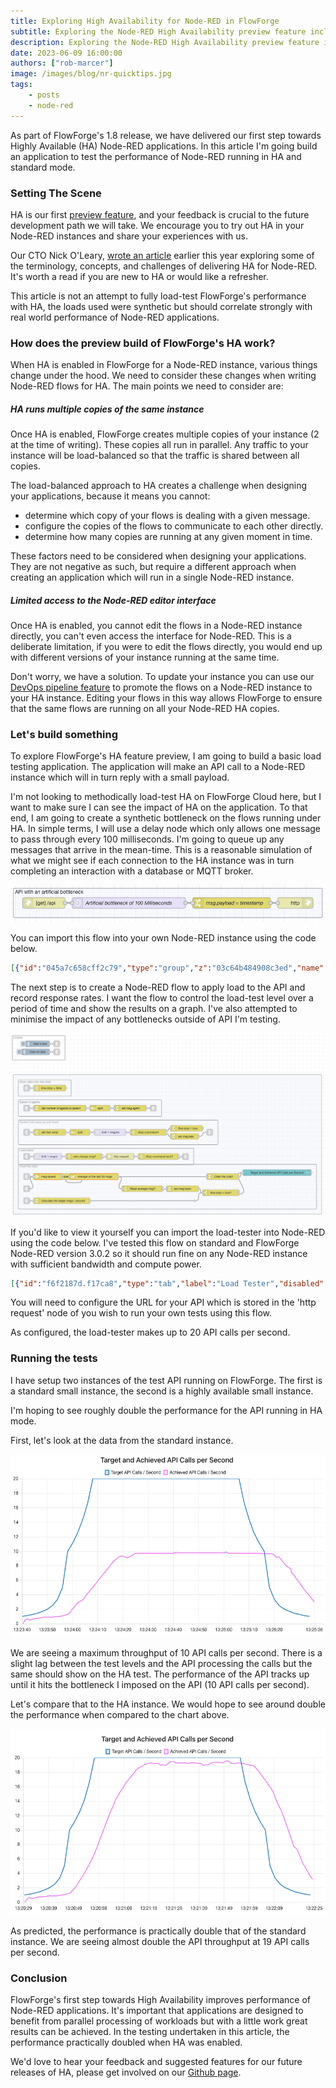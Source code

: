 ```yaml
---
title: Exploring High Availability for Node-RED in FlowForge
subtitle: Exploring the Node-RED High Availability preview feature included in FlowForge 1.8.
description: Exploring the Node-RED High Availability preview feature included in FlowForge 1.8.
date: 2023-06-09 16:00:00
authors: ["rob-marcer"]
image: /images/blog/nr-quicktips.jpg
tags:
    - posts 
    - node-red
---
```


As part of FlowForge's 1.8 release, we have delivered our first step towards Highly Available (HA) Node-RED applications. In this article I'm going build an application to test the performance of Node-RED running in HA and standard mode.
<!--more-->

### Setting The Scene

HA is our first [preview feature](https://flowforge.com/handbook/product/versioning/#preview-features), and your feedback is crucial to the future development path we will take. We encourage you to try out HA in your Node-RED instances and share your experiences with us.

Our CTO Nick O'Leary, [wrote an article](/blog/2023/05/bringing-high-availability-to-node-red/) earlier this year exploring some of the terminology, concepts, and challenges of delivering HA for Node-RED. It's worth a read if you are new to HA or would like a refresher.

This article is not an attempt to fully load-test FlowForge's performance with HA, the loads used were synthetic but should correlate strongly with real world performance of Node-RED applications.

### How does the preview build of FlowForge's HA work?

When HA is enabled in FlowForge for a Node-RED instance, various things change under the hood. We need to consider these changes when writing Node-RED flows for HA. The main points we need to consider are:

##### HA runs multiple copies of the same instance

Once HA is enabled, FlowForge creates multiple copies of your instance (2 at the time of writing). These copies all run in parallel. Any traffic to your instance will be load-balanced so that the traffic is shared between all copies.

The load-balanced approach to HA creates a challenge when designing your applications, because it means you cannot:

* determine which copy of your flows is dealing with a given message.
* configure the copies of the flows to communicate to each other directly.
* determine how many copies are running at any given moment in time.

These factors need to be considered when designing your applications. They are not negative as such, but require a different approach when creating an application which will run in a single Node-RED instance.

##### Limited access to the Node-RED editor interface

Once HA is enabled, you cannot edit the flows in a Node-RED instance directly, you can't even access the interface for Node-RED. This is a deliberate limitation, if you were to edit the flows directly, you would end up with different versions of your instance running at the same time.

Don't worry, we have a solution. To update your instance you can use our [DevOps pipeline feature](https://flowforge.com/docs/user/devops-pipelines/#devops-pipelines) to promote the flows on a Node-RED instance to your HA instance. Editing your flows in this way allows FlowForge to ensure that the same flows are running on all your Node-RED HA copies.

### Let's build something

To explore FlowForge's HA feature preview, I am going to build a basic load testing application. The application will make an API call to a Node-RED instance which will in turn reply with a small payload. 

I'm not looking to methodically load-test HA on FlowForge Cloud here, but I want to make sure I can see the impact of HA on the application. To that end, I am going to create a synthetic bottleneck on the flows running under HA. In simple terms, I will use a delay node which only allows one message to pass through every 100 milliseconds. I'm going to queue up any messages that arrive in the mean-time. This is a reasonable simulation of what we might see if each connection to the HA instance was in turn completing an interaction with a database or MQTT broker.

 ![API which returns a timestamp and will only reply 10 times a second](./images/api-flow.png "API which returns a timestamp and will only reply 10 times a second")

 You can import this flow into your own Node-RED instance using the code below.

 ```json
[{"id":"045a7c658cff2c79","type":"group","z":"03c64b484908c3ed","name":"API with an artificial bottleneck","style":{"label":true},"nodes":["441caf15dca25bf5","3cb096f08952b5b0","31a50f37100b831c","3e9f592a0e907077"],"x":34,"y":39,"w":872,"h":82},{"id":"441caf15dca25bf5","type":"http in","z":"03c64b484908c3ed","g":"045a7c658cff2c79","name":"","url":"/api","method":"get","upload":false,"swaggerDoc":"","x":120,"y":80,"wires":[["31a50f37100b831c"]]},{"id":"3cb096f08952b5b0","type":"http response","z":"03c64b484908c3ed","g":"045a7c658cff2c79","name":"","statusCode":"","headers":{},"x":830,"y":80,"wires":[]},{"id":"31a50f37100b831c","type":"delay","z":"03c64b484908c3ed","g":"045a7c658cff2c79","name":"Artificial bottleneck of 100 Milliseconds","pauseType":"delay","timeout":"100","timeoutUnits":"milliseconds","rate":"1","nbRateUnits":"1","rateUnits":"second","randomFirst":"1","randomLast":"5","randomUnits":"seconds","drop":false,"allowrate":false,"outputs":1,"x":360,"y":80,"wires":[["3e9f592a0e907077"]]},{"id":"3e9f592a0e907077","type":"change","z":"03c64b484908c3ed","g":"045a7c658cff2c79","name":"msg.payload = timestamp","rules":[{"t":"set","p":"payload","pt":"msg","to":"","tot":"date"}],"action":"","property":"","from":"","to":"","reg":false,"x":650,"y":80,"wires":[["3cb096f08952b5b0"]]}]
 ```

The next step is to create a Node-RED flow to apply load to the API and record response rates. I want the flow to control the load-test level over a period of time and show the results on a graph. I've also attempted to minimise the impact of any bottlenecks outside of API I'm testing.

![Load-testing flow](./images/loadtest-flow.png "Load-testing flow")

If you'd like to view it yourself you can import the load-tester into Node-RED using the code below. I've tested this flow on standard and FlowForge Node-RED version 3.0.2 so it should run fine on any Node-RED instance with sufficient bandwidth and compute power.

```json
[{"id":"f6f2187d.f17ca8","type":"tab","label":"Load Tester","disabled":false,"info":""},{"id":"10522c0baed97b5b","type":"group","z":"f6f2187d.f17ca8","name":"","style":{"stroke":"#b2b3bd","fill":"#f2f3fb","fill-opacity":"0.5","label":true,"color":"#32333b"},"nodes":["a2e1c5156a24ea78","c7373136339401aa","55e8c82ad7a34348","8501b8a0073d43b6","b68cd727d589a27f"],"x":38,"y":233,"w":1534,"h":694},{"id":"2efd22a943329fc5","type":"group","z":"f6f2187d.f17ca8","name":"Control","style":{"label":true},"nodes":["19ac671f57cb4861","b5bd39105d7e709f","e572e84b9390305a","020775aa43e7dfda"],"x":34,"y":39,"w":262,"h":122},{"id":"a2e1c5156a24ea78","type":"group","z":"f6f2187d.f17ca8","g":"10522c0baed97b5b","name":"Spawn X agents","style":{"label":true},"nodes":["091d36d6e00578ce","a82342ad9c7a5d43","5fddc154f1a56e2c","64414f6450cf3953","5a238b36ad1cd200"],"x":64,"y":359,"w":712,"h":82},{"id":"c7373136339401aa","type":"group","z":"f6f2187d.f17ca8","g":"10522c0baed97b5b","name":"Control test ramp up and down","style":{"label":true},"nodes":["6cb00c173376e046","3adab13204328c4d","9f19aff9ab804d3d","4d46ca64933ac1d3","71a35667382f0c5a","9490dab01d32ad32","3f9f8d0df34377f2","32fd211dc6eacc21"],"x":64,"y":459,"w":992,"h":122},{"id":"55e8c82ad7a34348","type":"group","z":"f6f2187d.f17ca8","g":"10522c0baed97b5b","name":"Load tester","style":{"label":true},"nodes":["466b7bc51b380a66","908750260a627af8","8e6ea88e04427117","d543dcaaa192df98","f293c04ab38c4d90","4782b199b4716137"],"x":64,"y":599,"w":872,"h":82},{"id":"8501b8a0073d43b6","type":"group","z":"f6f2187d.f17ca8","g":"10522c0baed97b5b","name":"Chart the data","style":{"label":true},"nodes":["180c5e48ef2bc3dc","35373d372a8332bd","50fc36ba2355499d","17e6b261606e685d","2c1f01a17d300de8","ae514cab763c2fa7","0715e1fb5dafc7b8","67c09ddccdf925b0","2f2ec619699434f9","7a47fef4a69aefb0","0f474f2e72a21deb","9cc5785934424c73","837736a63a478ade","35373d372a8332bd"],"x":64,"y":679,"w":1482,"h":222},{"id":"b68cd727d589a27f","type":"group","z":"f6f2187d.f17ca8","g":"10522c0baed97b5b","name":"Allow data onto the chart","style":{"label":true},"nodes":["220236ca84210a64","236bbe5fa503c96c"],"x":64,"y":259,"w":262,"h":82},{"id":"0f474f2e72a21deb","type":"junction","z":"f6f2187d.f17ca8","g":"8501b8a0073d43b6","x":940,"y":860,"wires":[["837736a63a478ade"]]},{"id":"091d36d6e00578ce","type":"change","z":"f6f2187d.f17ca8","g":"a2e1c5156a24ea78","name":"Set number of agents to spawn","rules":[{"t":"set","p":"payload","pt":"msg","to":"[\"1\",\"2\",\"3\",\"4\",\"5\",\"6\",\"7\",\"8\",\"9\",\"10\"]","tot":"json"}],"action":"","property":"","from":"","to":"","reg":false,"x":270,"y":400,"wires":[["a82342ad9c7a5d43"]]},{"id":"a82342ad9c7a5d43","type":"split","z":"f6f2187d.f17ca8","g":"a2e1c5156a24ea78","name":"","splt":"\\n","spltType":"str","arraySplt":1,"arraySpltType":"len","stream":false,"addname":"","x":470,"y":400,"wires":[["5a238b36ad1cd200"]]},{"id":"5fddc154f1a56e2c","type":"link in","z":"f6f2187d.f17ca8","g":"a2e1c5156a24ea78","name":"link in 13","links":["b5bd39105d7e709f"],"x":105,"y":400,"wires":[["091d36d6e00578ce"]]},{"id":"64414f6450cf3953","type":"link out","z":"f6f2187d.f17ca8","g":"a2e1c5156a24ea78","name":"link out 9","mode":"link","links":["8e6ea88e04427117"],"x":735,"y":400,"wires":[]},{"id":"5a238b36ad1cd200","type":"change","z":"f6f2187d.f17ca8","g":"a2e1c5156a24ea78","name":"","rules":[{"t":"set","p":"agent","pt":"msg","to":"payload","tot":"msg"}],"action":"","property":"","from":"","to":"","reg":false,"x":620,"y":400,"wires":[["64414f6450cf3953"]]},{"id":"6cb00c173376e046","type":"link out","z":"f6f2187d.f17ca8","g":"c7373136339401aa","name":"link out 10","mode":"link","links":["0715e1fb5dafc7b8","8e6ea88e04427117"],"x":1015,"y":520,"wires":[]},{"id":"3adab13204328c4d","type":"delay","z":"f6f2187d.f17ca8","g":"c7373136339401aa","name":"","pauseType":"rate","timeout":"5","timeoutUnits":"seconds","rate":"1","nbRateUnits":"2","rateUnits":"second","randomFirst":"1","randomLast":"5","randomUnits":"seconds","drop":false,"allowrate":false,"outputs":1,"x":520,"y":520,"wires":[["3f9f8d0df34377f2"]]},{"id":"9f19aff9ab804d3d","type":"split","z":"f6f2187d.f17ca8","g":"c7373136339401aa","name":"","splt":"\\n","spltType":"str","arraySplt":1,"arraySpltType":"len","stream":false,"addname":"","x":370,"y":520,"wires":[["3adab13204328c4d"]]},{"id":"4d46ca64933ac1d3","type":"link in","z":"f6f2187d.f17ca8","g":"c7373136339401aa","name":"link in 14","links":["b5bd39105d7e709f"],"x":105,"y":520,"wires":[["71a35667382f0c5a"]]},{"id":"71a35667382f0c5a","type":"change","z":"f6f2187d.f17ca8","g":"c7373136339401aa","name":"Set test ramp","rules":[{"t":"set","p":"payload","pt":"msg","to":"[1000,900,800,700,600,500,400,300,200,100,90,80,70,60,50,50,50,50,50,50,50,50,50,50,50,50,50,50,50,50,50,50,50,50,50,50,50,50,50,50,50,50,50,50,60,70,80,90,100,200,300,400,500,600,700,800,900,1000,\"stop\"]","tot":"json"}],"action":"","property":"","from":"","to":"","reg":false,"x":220,"y":520,"wires":[["9f19aff9ab804d3d"]]},{"id":"9490dab01d32ad32","type":"change","z":"f6f2187d.f17ca8","g":"c7373136339401aa","name":"","rules":[{"t":"set","p":"rate","pt":"msg","to":"payload","tot":"msg"}],"action":"","property":"","from":"","to":"","reg":false,"x":890,"y":540,"wires":[["6cb00c173376e046"]]},{"id":"3f9f8d0df34377f2","type":"switch","z":"f6f2187d.f17ca8","g":"c7373136339401aa","name":"Stop command?","property":"payload","propertyType":"msg","rules":[{"t":"eq","v":"stop","vt":"str"},{"t":"else"}],"checkall":"true","repair":false,"outputs":2,"x":710,"y":520,"wires":[["32fd211dc6eacc21"],["9490dab01d32ad32"]]},{"id":"32fd211dc6eacc21","type":"change","z":"f6f2187d.f17ca8","g":"c7373136339401aa","name":"flow.stop = true","rules":[{"t":"set","p":"stop","pt":"flow","to":"true","tot":"bool"}],"action":"","property":"","from":"","to":"","reg":false,"x":900,"y":500,"wires":[[]]},{"id":"466b7bc51b380a66","type":"http request","z":"f6f2187d.f17ca8","g":"55e8c82ad7a34348","name":"","method":"GET","ret":"txt","paytoqs":"ignore","url":"","tls":"","persist":false,"proxy":"","insecureHTTPParser":false,"authType":"","senderr":false,"headers":[],"x":570,"y":640,"wires":[["4782b199b4716137"]]},{"id":"908750260a627af8","type":"delay","z":"f6f2187d.f17ca8","g":"55e8c82ad7a34348","name":"","pauseType":"rate","timeout":"5","timeoutUnits":"seconds","rate":"1","nbRateUnits":"1","rateUnits":"second","randomFirst":"1","randomLast":"5","randomUnits":"seconds","drop":false,"allowrate":true,"outputs":1,"x":210,"y":640,"wires":[["f293c04ab38c4d90"]]},{"id":"8e6ea88e04427117","type":"link in","z":"f6f2187d.f17ca8","g":"55e8c82ad7a34348","name":"link in 15","links":["64414f6450cf3953","6cb00c173376e046","d543dcaaa192df98","702296619b530dfa"],"x":105,"y":640,"wires":[["908750260a627af8"]]},{"id":"d543dcaaa192df98","type":"link out","z":"f6f2187d.f17ca8","g":"55e8c82ad7a34348","name":"link out 11","mode":"link","links":["e90e02e14ea3224a","8e6ea88e04427117","50fc36ba2355499d"],"x":895,"y":640,"wires":[]},{"id":"f293c04ab38c4d90","type":"switch","z":"f6f2187d.f17ca8","g":"55e8c82ad7a34348","name":"rate change msg?","property":"rate","propertyType":"msg","rules":[{"t":"nnull"},{"t":"else"}],"checkall":"true","repair":false,"outputs":2,"x":390,"y":640,"wires":[[],["466b7bc51b380a66"]]},{"id":"4782b199b4716137","type":"switch","z":"f6f2187d.f17ca8","g":"55e8c82ad7a34348","name":"Stop command sent?","property":"stop","propertyType":"flow","rules":[{"t":"true"},{"t":"else"}],"checkall":"true","repair":false,"outputs":2,"x":760,"y":640,"wires":[[],["d543dcaaa192df98"]]},{"id":"50fc36ba2355499d","type":"link in","z":"f6f2187d.f17ca8","g":"8501b8a0073d43b6","name":"link in 16","links":["d543dcaaa192df98"],"x":105,"y":800,"wires":[["180c5e48ef2bc3dc"]]},{"id":"2c1f01a17d300de8","type":"change","z":"f6f2187d.f17ca8","g":"8501b8a0073d43b6","name":"","rules":[{"t":"set","p":"topic","pt":"msg","to":"Achieved API Calls / Second","tot":"str"}],"action":"","property":"","from":"","to":"","reg":false,"x":880,"y":800,"wires":[["837736a63a478ade"]]},{"id":"ae514cab763c2fa7","type":"change","z":"f6f2187d.f17ca8","g":"8501b8a0073d43b6","name":"Calculate the target msgs / second","rules":[{"t":"set","p":"payload","pt":"msg","to":"1000 / msg.payload","tot":"jsonata"},{"t":"set","p":"topic","pt":"msg","to":"Target API Calls / Second","tot":"str"}],"action":"","property":"","from":"","to":"","reg":false,"x":280,"y":860,"wires":[["0f474f2e72a21deb"]]},{"id":"0715e1fb5dafc7b8","type":"link in","z":"f6f2187d.f17ca8","g":"8501b8a0073d43b6","name":"link in 17","links":["6cb00c173376e046","702296619b530dfa"],"x":105,"y":860,"wires":[["ae514cab763c2fa7"]]},{"id":"67c09ddccdf925b0","type":"link in","z":"f6f2187d.f17ca8","g":"8501b8a0073d43b6","name":"link in 18","links":["b5bd39105d7e709f","020775aa43e7dfda"],"x":105,"y":740,"wires":[["7a47fef4a69aefb0"]]},{"id":"2f2ec619699434f9","type":"change","z":"f6f2187d.f17ca8","g":"8501b8a0073d43b6","name":"Clear the chart","rules":[{"t":"set","p":"payload","pt":"msg","to":"[]","tot":"json"}],"action":"","property":"","from":"","to":"","reg":false,"x":1080,"y":740,"wires":[["35373d372a8332bd"]]},{"id":"7a47fef4a69aefb0","type":"change","z":"f6f2187d.f17ca8","g":"8501b8a0073d43b6","name":"Clear the running average","rules":[{"t":"set","p":"payload","pt":"msg","to":"clear","tot":"str"}],"action":"","property":"","from":"","to":"","reg":false,"x":250,"y":740,"wires":[["17e6b261606e685d","2f2ec619699434f9"]]},{"id":"9cc5785934424c73","type":"switch","z":"f6f2187d.f17ca8","g":"8501b8a0073d43b6","name":"Reset average msg?","property":"payload_in","propertyType":"msg","rules":[{"t":"eq","v":"clear","vt":"str"},{"t":"else"}],"checkall":"true","repair":false,"outputs":2,"x":680,"y":800,"wires":[[],["2c1f01a17d300de8"]]},{"id":"837736a63a478ade","type":"switch","z":"f6f2187d.f17ca8","g":"8501b8a0073d43b6","name":"flow.stop = true?","property":"stop","propertyType":"flow","rules":[{"t":"true"},{"t":"else"}],"checkall":"true","repair":false,"outputs":2,"x":1070,"y":820,"wires":[[],["35373d372a8332bd"]]},{"id":"220236ca84210a64","type":"change","z":"f6f2187d.f17ca8","g":"b68cd727d589a27f","name":"flow.stop = false","rules":[{"t":"set","p":"stop","pt":"flow","to":"false","tot":"bool"}],"action":"","property":"","from":"","to":"","reg":false,"x":220,"y":300,"wires":[[]]},{"id":"236bbe5fa503c96c","type":"link in","z":"f6f2187d.f17ca8","g":"b68cd727d589a27f","name":"link in 19","links":["b5bd39105d7e709f"],"x":105,"y":300,"wires":[["220236ca84210a64"]]},{"id":"19ac671f57cb4861","type":"inject","z":"f6f2187d.f17ca8","g":"2efd22a943329fc5","name":"Start a test","props":[],"repeat":"","crontab":"","once":false,"onceDelay":0.1,"topic":"","x":160,"y":80,"wires":[["b5bd39105d7e709f"]]},{"id":"b5bd39105d7e709f","type":"link out","z":"f6f2187d.f17ca8","g":"2efd22a943329fc5","name":"link out 12","mode":"link","links":["c400cbe00d5157eb","11f154eb8793628e","932ad072f2a06f5b","e9af1c9fa92b2d28","f82a1a50e69f92ac","5fddc154f1a56e2c","4d46ca64933ac1d3","67c09ddccdf925b0","236bbe5fa503c96c","34adf87fc623f3a9","ff6cf9cb22aae286","eb689d3c5969a421","f0be31cc6f44d71e"],"x":255,"y":80,"wires":[]},{"id":"e572e84b9390305a","type":"inject","z":"f6f2187d.f17ca8","g":"2efd22a943329fc5","name":"Clear all data","props":[],"repeat":"","crontab":"","once":false,"onceDelay":0.1,"topic":"","x":150,"y":120,"wires":[["020775aa43e7dfda"]]},{"id":"020775aa43e7dfda","type":"link out","z":"f6f2187d.f17ca8","g":"2efd22a943329fc5","name":"link out 13","mode":"link","links":["932ad072f2a06f5b","67c09ddccdf925b0","eb689d3c5969a421"],"x":255,"y":120,"wires":[]},{"id":"35373d372a8332bd","type":"ui_chart","z":"f6f2187d.f17ca8","g":"8501b8a0073d43b6","name":"","group":"ac144f4cf90c7c0f","order":0,"width":"6","height":"6","label":"Target and Achieved API Calls per Second","chartType":"line","legend":"true","xformat":"HH:mm:ss","interpolate":"linear","nodata":"","dot":false,"ymin":"","ymax":"","removeOlder":"5","removeOlderPoints":"","removeOlderUnit":"60","cutout":0,"useOneColor":false,"useUTC":false,"colors":["#1f77b4","#ec6dee","#ff7f0e","#2ca02c","#98df8a","#d62728","#ff9896","#9467bd","#c5b0d5"],"outputs":1,"useDifferentColor":false,"className":"","x":1350,"y":720,"wires":[[]]},{"id":"180c5e48ef2bc3dc","type":"msg-speed","z":"f6f2187d.f17ca8","name":"","frequency":"sec","interval":1,"estimation":false,"ignore":true,"pauseAtStartup":false,"topicDependent":false,"x":210,"y":740,"wires":[["17e6b261606e685d"],[]]},{"id":"17e6b261606e685d","type":"moving-average","z":"f6f2187d.f17ca8","name":"Average of the last 20 msgs","amount":"20","weight":"cumulative","x":440,"y":740,"wires":[["9cc5785934424c73"]]},{"id":"ac144f4cf90c7c0f","type":"ui_group","name":"","tab":"d07184e97ed77e45","order":1,"disp":true,"width":"6","collapse":false,"className":""},{"id":"d07184e97ed77e45","type":"ui_tab","name":"Home","icon":"dashboard","disabled":false,"hidden":false}]
```

You will need to configure the URL for your API which is stored in the 'http request' node of you wish to run your own tests using this flow.

As configured, the load-tester makes up to 20 API calls per second.

### Running the tests

I have setup two instances of the test API running on FlowForge. The first is a standard small instance, the second is a highly available small instance.

I'm hoping to see roughly double the performance for the API running in HA mode.

First, let's look at the data from the standard instance.

![Load-test results from the API running in a standard instance](./images/standard-loadtest.png "Load-test results from the API running in a standard instance")

We are seeing a maximum throughput of 10 API calls per second. There is a slight lag between the test levels and the API processing the calls but the same should show on the HA test. The performance of the API tracks up until it hits the bottleneck I imposed on the API (10 API calls per second).

Let's compare that to the HA instance. We would hope to see around double the performance when compared to the chart above.

![Load-test results from the API running in a standard HA](./images/ha-loadtest.png "Load-test results from the API running in a HA instance")

As predicted, the performance is practically double that of the standard instance. We are seeing almost double the API throughput at 19 API calls per second.

### Conclusion

FlowForge's first step towards High Availability improves performance of Node-RED applications. It's important that applications are designed to benefit from parallel processing of workloads but with a little work great results can be achieved. In the testing undertaken in this article, the performance practically doubled when HA was enabled.

We'd love to hear your feedback and suggested features for our future releases of HA, please get involved on our [Github page](https://github.com/flowforge/flowforge).

